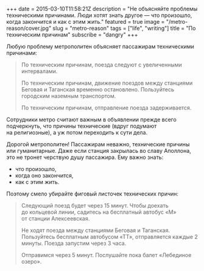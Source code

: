 +++
date = 2015-03-10T11:58:21Z
description = "Не объясняйте проблемы техническими причинами. Люди хотят знать другое — что произошло, когда закончится и как с этим жить."
featured = true
image = "/metro-reason/cover.jpg"
slug = "metro-reason"
tags = ["life", "writing"]
title = "По техническим причинам"
subscribe = "dangry"
+++

Любую проблему метрополитен объясняет пассажирам техническими причинами:

> По техническим причинам, поезда следуют с увеличенными интервалами.
>
> По техническим причинам, движение поездов между станциями Беговая и Таганская временно остановлено. Пользуйтесь городским наземным транспортом.
>
> По техническим причинам, отправление поезда задерживается.

Сотрудники метро считают важным в объявлении прежде всего подчеркнуть, что причины технические (вдруг подумают на религиозные), а уж потом переходить к сути дела.

Дорогой метрополитен! Пассажирам неважно, технические причины или гуманитарные. Даже если станция закрылась во славу Аполлона, это не тронет черствую душу пассажира. Ему важно знать:

- что произошло,
- когда оно закончится,
- как с этим жить.

Поэтому смело убирайте фиговый листочек технических причин:

> Следующий поезд будет через 15 минут. Чтобы доехать до кольцевой линии, садитесь на бесплатный автобус «М» от станции Алексеевская.
>
> Не ходят поезда между станциями Беговая и Таганская. Пользуйтесь бесплатным автобусом «ТТ», отправляется каждые 2 минуты. Поезда запустим через 3 часа.
>
> Отправимся через 5 минут. Послушайте пока балет «Лебединое озеро».

